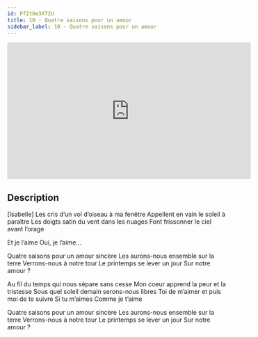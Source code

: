 ```yaml
---
id: FfZtOe3XT2U
title: 10 - Quatre saisons pour un amour
sidebar_label: 10 - Quatre saisons pour un amour
---
```


<iframe
  width="560"
  height="315"
  src="https://www.youtube.com/embed/FfZtOe3XT2U"
  title="YouTube video player"
  frameborder="0"
  allow="accelerometer; autoplay; clipboard-write; encrypted-media; gyroscope; picture-in-picture; web-share"
  referrerpolicy="strict-origin-when-cross-origin"
  allowfullscreen
></iframe>

## Description

[Isabelle]
Les cris d’un vol d’oiseau à ma fenêtre
Appellent en vain le soleil à paraître
Les doigts satin du vent dans les nuages
Font frissonner le ciel avant l’orage

Et je l’aime
Oui, je l’aime…

Quatre saisons pour un amour sincère
Les aurons-nous ensemble sur la terre
Verrons-nous à notre tour
Le printemps se lever un jour
Sur notre amour ?

Au fil du temps qui nous sépare sans cesse
Mon coeur apprend la peur et la tristesse
Sous quel soleil demain serons-nous libres
Toi de m’aimer et puis moi de te suivre
Si tu m’aimes
Comme je t’aime

Quatre saisons pour un amour sincère
Les aurons-nous ensemble sur la terre
Verrons-nous à notre tour
Le printemps se lever un jour
Sur notre amour ?
